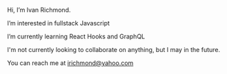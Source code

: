 Hi, I’m Ivan Richmond.

I’m interested in fullstack Javascript

I’m currently learning React Hooks and GraphQL

I'm not currently looking to collaborate on anything, but I may in the future.

You can reach me at irichmond@yahoo.com


